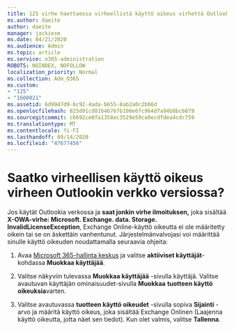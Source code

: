 ```yaml
---
title: 125 virhe haettaessa virheellistä käyttö oikeus virhettä Outlookin verkko versiossa?
ms.author: daeite
author: daeite
manager: jackiesm
ms.date: 04/21/2020
ms.audience: Admin
ms.topic: article
ms.service: o365-administration
ROBOTS: NOINDEX, NOFOLLOW
localization_priority: Normal
ms.collection: Adm_O365
ms.custom:
- "125"
- "1600021"
ms.assetid: 6d9947d9-6c92-4ada-b655-8ab2a0c2b66d
ms.openlocfilehash: 825d91cd81646767b100e6fc964d7a94b8bc6879
ms.sourcegitcommit: c6692ce0fa1358ec3529e59ca0ecdfdea4cdc759
ms.translationtype: MT
ms.contentlocale: fi-FI
ms.lasthandoff: 09/14/2020
ms.locfileid: "47677456"
---
```

# <a name="getting-an-invalid-license-error-in-outlook-on-the-web"></a>Saatko virheellisen käyttö oikeus virheen Outlookin verkko versiossa?

Jos käytät Outlookia verkossa ja **saat jonkin virhe ilmoituksen,** joka sisältää **X-OWA-virhe: Microsoft. Exchange. data. Storage. InvalidLicenseException**, Exchange Online-käyttö oikeutta ei ole määritetty oikein tai se on äskettäin vanhentunut. Järjestelmänvalvojasi voi määrittää sinulle käyttö oikeuden noudattamalla seuraavia ohjeita:
  
1. Avaa [Microsoft 365-hallinta keskus](https://portal.office.com/adminportal/home#/homepage) ja valitse **aktiiviset käyttäjät**-kohdassa **Muokkaa käyttäjää**.

2. Valitse näkyviin tulevassa **Muokkaa käyttäjää** -sivulla käyttäjä. Valitse avautuvan käyttäjän ominaisuudet-sivulla **Muokkaa** **tuotteen käyttö oikeuksia**varten.

3. Valitse avautuvassa **tuotteen käyttö oikeudet** -sivulla sopiva **Sijainti** -arvo ja määritä käyttö oikeus, joka sisältää Exchange Onlinen (Laajenna käyttö oikeutta, jotta näet sen tiedot). Kun olet valmis, valitse **Tallenna**.
